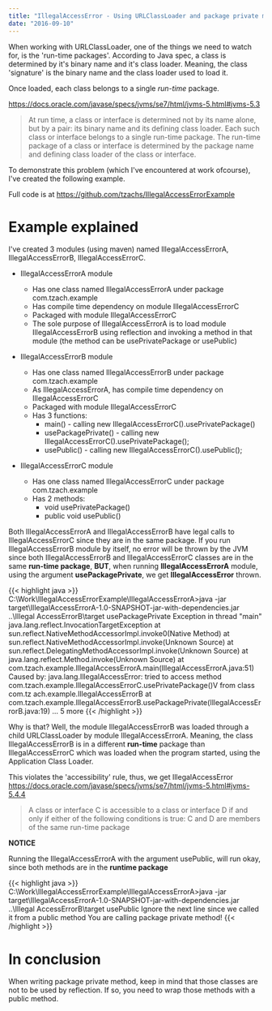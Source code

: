 ```yaml
---
title: "IllegalAccessError - Using URLClassLoader and package private methods"
date: "2016-09-10"
---
```


When working with URLClassLoader, one of the things we need to watch for, is the 'run-time packages'.
According to Java spec, a class is determined by it's binary name and it's class loader. Meaning, the class 'signature' is the binary name and the class loader used to load it. 

Once loaded, each class belongs to a single *run-time* package.

https://docs.oracle.com/javase/specs/jvms/se7/html/jvms-5.html#jvms-5.3

> At run time, a class or interface is determined not by its name alone, but by a pair: its binary name and its defining class loader. Each such class or interface belongs to a single run-time package. The run-time package of a class or interface is determined by the package name and defining class loader of the class or interface.



To demonstrate this problem (which I've encountered at work ofcourse), I've created the following example.

Full code is at https://github.com/tzachs/IllegalAccessErrorExample

# Example explained

I've created 3 modules (using maven) named IllegalAccessErrorA, IllegalAccessErrorB, IllegalAccessErrorC.

* IllegalAccessErrorA module
  * Has one class named IllegalAccessErrorA under package com.tzach.example
  * Has compile time dependency on module IllegalAccessErrorC
  * Packaged with module IllegalAccessErrorC
  * The sole purpose of IllegalAccessErrorA is to load module IllegalAccessErrorB using reflection and invoking a method in that module (the method can be usePrivatePackage or usePublic)

* IllegalAccessErrorB module
	* Has one class named IllegalAccessErrorB under package com.tzach.example
	* As IllegalAccessErrorA, has compile time dependency on IllegalAccessErrorC
	* Packaged with module IllegalAccessErrorC
	* Has 3 functions:
		* main() - calling new IllegalAccessErrorC().usePrivatePackage()
		* usePackagePrivate() - calling new IllegalAccessErrorC().usePrivatePackage();
		* usePublic() - calling new IllegalAccessErrorC().usePublic();

* IllegalAccessErrorC module
	* Has one class named IllegalAccessErrorC under package com.tzach.example
	* Has 2 methods:
		* void usePrivatePackage()
		* public void usePublic()

Both IllegalAccessErrorA and IllegalAccessErrorB have legal calls to IllegalAccessErrorC since they are in the same package.
If you run IllegalAccessErrorB module by itself, no error will be thrown by the JVM since both IllegalAccessErrorB and IllegalAccessErrorC classes are in the same **run-time package**, **BUT**, when running **IllegalAccessErrorA** module, using the argument **usePackagePrivate**, we get  **IllegalAccessError** thrown.

{{< highlight java >}}
C:\Work\IllegalAccessErrorExample\IllegalAccessErrorA>java -jar target\IllegalAccessErrorA-1.0-SNAPSHOT-jar-with-dependencies.jar ..\Illegal
AccessErrorB\target usePackagePrivate
Exception in thread "main" java.lang.reflect.InvocationTargetException
        at sun.reflect.NativeMethodAccessorImpl.invoke0(Native Method)
        at sun.reflect.NativeMethodAccessorImpl.invoke(Unknown Source)
        at sun.reflect.DelegatingMethodAccessorImpl.invoke(Unknown Source)
        at java.lang.reflect.Method.invoke(Unknown Source)
        at com.tzach.example.IllegalAccessErrorA.main(IllegalAccessErrorA.java:51)
Caused by: java.lang.IllegalAccessError: tried to access method com.tzach.example.IllegalAccessErrorC.usePrivatePackage()V from class com.tz
ach.example.IllegalAccessErrorB
        at com.tzach.example.IllegalAccessErrorB.usePackagePrivate(IllegalAccessErrorB.java:19)
        ... 5 more
{{< /highlight >}}

Why is that? Well, the module IllegalAccessErrorB was loaded through a child URLClassLoader by module IllegalAccessErrorA.
Meaning, the class IllegalAccessErrorB is in a different **run-time** package than IllegalAccessErrorC which was loaded when the 
program started, using the Application Class Loader.

This violates the 'accessibility' rule, thus, we get IllegalAccessError https://docs.oracle.com/javase/specs/jvms/se7/html/jvms-5.html#jvms-5.4.4

> A class or interface C is accessible to a class or interface D if and only if either of the following conditions is true:
> C and D are members of the same run-time package

**NOTICE**

Running the IllegalAccessErrorA with the argument usePublic, will run okay, since both methods are in the **runtime package**

{{< highlight java >}}
C:\Work\IllegalAccessErrorExample\IllegalAccessErrorA>java -jar target\IllegalAccessErrorA-1.0-SNAPSHOT-jar-with-dependencies.jar ..\Illegal
AccessErrorB\target usePublic
Ignore the next line since we called it from a public method
You are calling package private method!
{{< /highlight >}}

# In conclusion

When writing package private method, keep in mind that those classes are not to be used by reflection. If so, you need to wrap those methods with a public method.
